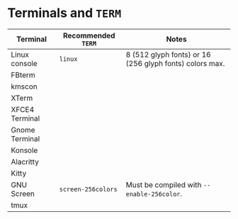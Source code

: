 # Terminals and `TERM`

| Terminal | Recommended `TERM` | Notes |
| -------- | ------ | ----- |
| Linux console | `linux` | 8 (512 glyph fonts) or 16 (256 glyph fonts) colors max. |
| FBterm | | |
| kmscon | | |
| XTerm | | |
| XFCE4 Terminal | | |
| Gnome Terminal | | |
| Konsole | | |
| Alacritty | | |
| Kitty | | |
| GNU Screen | `screen-256colors` | Must be compiled with `--enable-256color`. |
| tmux | | |
